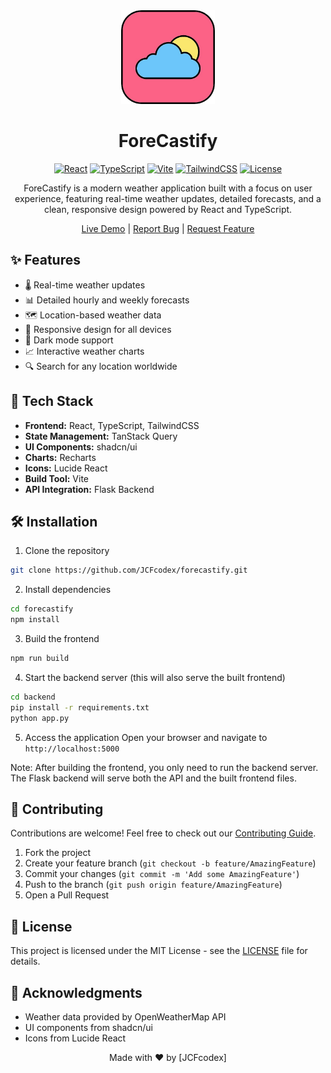 <div align="center">

<img src="src/assets/forecastify-logo.png" width="150" height="150" alt="ForeCastify Logo"/>

# ForeCastify

[![React](https://img.shields.io/badge/React-18.3.1-61dafb?style=flat&logo=react)](https://reactjs.org/)
[![TypeScript](https://img.shields.io/badge/TypeScript-5.0.0-blue?style=flat&logo=typescript)](https://www.typescriptlang.org/)
[![Vite](https://img.shields.io/badge/Vite-5.0.0-646CFF?style=flat&logo=vite)](https://vitejs.dev/)
[![TailwindCSS](https://img.shields.io/badge/Tailwind_CSS-3.4.0-38B2AC?style=flat&logo=tailwind-css)](https://tailwindcss.com/)
[![License](https://img.shields.io/badge/License-MIT-orange?style=flat)](LICENSE)

ForeCastify is a modern weather application built with a focus on user experience, featuring real-time weather updates, detailed forecasts, and a clean, responsive design powered by React and TypeScript.

[Live Demo](https://run.gptengineer.app/projects/84fb3b43-c258-4034-949e-c2c9a45d527f/improve) | [Report Bug](https://github.com/JCFcodex/forecastify/issues) | [Request Feature](https://github.com/JCFcodex/forecastify/issues)

</div>

## ✨ Features

- 🌡️ Real-time weather updates
- 📊 Detailed hourly and weekly forecasts
- 🗺️ Location-based weather data
- 📱 Responsive design for all devices
- 🌙 Dark mode support
- 📈 Interactive weather charts
- 🔍 Search for any location worldwide

## 🚀 Tech Stack

- **Frontend:** React, TypeScript, TailwindCSS
- **State Management:** TanStack Query
- **UI Components:** shadcn/ui
- **Charts:** Recharts
- **Icons:** Lucide React
- **Build Tool:** Vite
- **API Integration:** Flask Backend

## 🛠️ Installation

1. Clone the repository
```bash
git clone https://github.com/JCFcodex/forecastify.git
```

2. Install dependencies
```bash
cd forecastify
npm install
```

3. Build the frontend
```bash
npm run build
```

4. Start the backend server (this will also serve the built frontend)
```bash
cd backend
pip install -r requirements.txt
python app.py
```

5. Access the application
Open your browser and navigate to `http://localhost:5000`

Note: After building the frontend, you only need to run the backend server. The Flask backend will serve both the API and the built frontend files.

## 🤝 Contributing

Contributions are welcome! Feel free to check out our [Contributing Guide](CONTRIBUTING.md).

1. Fork the project
2. Create your feature branch (`git checkout -b feature/AmazingFeature`)
3. Commit your changes (`git commit -m 'Add some AmazingFeature'`)
4. Push to the branch (`git push origin feature/AmazingFeature`)
5. Open a Pull Request

## 📝 License

This project is licensed under the MIT License - see the [LICENSE](LICENSE) file for details.

## 🙏 Acknowledgments

- Weather data provided by OpenWeatherMap API
- UI components from shadcn/ui
- Icons from Lucide React

<div align="center">

Made with ❤️ by [JCFcodex]

</div>